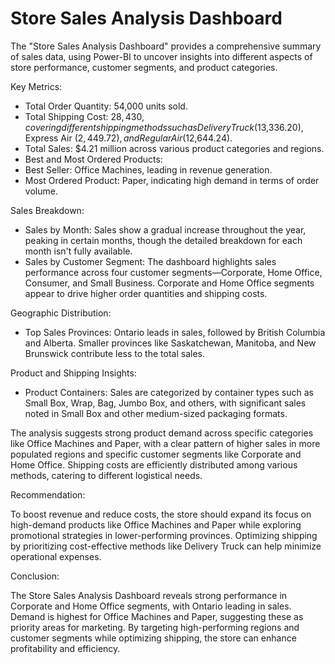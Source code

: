 # Store Sales Analysis Dashboard
The "Store Sales Analysis Dashboard" provides a comprehensive summary of sales data, using Power-BI to uncover insights into different aspects of store performance, customer segments, and product categories.

Key Metrics:
- Total Order Quantity: 54,000 units sold.
- Total Shipping Cost: $28,430, covering different shipping methods such as Delivery Truck ($13,336.20), Express Air ($2,449.72), and Regular Air ($12,644.24).
- Total Sales: $4.21 million across various product categories and regions.
- Best and Most Ordered Products:
- Best Seller: Office Machines, leading in revenue generation.
- Most Ordered Product: Paper, indicating high demand in terms of order volume.

Sales Breakdown:
- Sales by Month: Sales show a gradual increase throughout the year, peaking in certain months, though the detailed breakdown for each month isn't fully available.
- Sales by Customer Segment: The dashboard highlights sales performance across four customer segments—Corporate, Home Office, Consumer, and Small Business. Corporate and Home Office segments 
  appear to drive higher order quantities and shipping costs.

Geographic Distribution:
- Top Sales Provinces: Ontario leads in sales, followed by British Columbia and Alberta. Smaller provinces like Saskatchewan, Manitoba, and New Brunswick contribute less to the total sales.

Product and Shipping Insights:
- Product Containers: Sales are categorized by container types such as Small Box, Wrap, Bag, Jumbo Box, and others, with significant sales noted in Small Box and other medium-sized packaging 
  formats.

The analysis suggests strong product demand across specific categories like Office Machines and Paper, with a clear pattern of higher sales in more populated regions and specific customer segments like Corporate and Home Office. Shipping costs are efficiently distributed among various methods, catering to different logistical needs.

Recommendation:

To boost revenue and reduce costs, the store should expand its focus on high-demand products like Office Machines and Paper while exploring promotional strategies in lower-performing provinces. Optimizing shipping by prioritizing cost-effective methods like Delivery Truck can help minimize operational expenses.

Conclusion:

The Store Sales Analysis Dashboard reveals strong performance in Corporate and Home Office segments, with Ontario leading in sales. Demand is highest for Office Machines and Paper, suggesting these as priority areas for marketing. By targeting high-performing regions and customer segments while optimizing shipping, the store can enhance profitability and efficiency.





